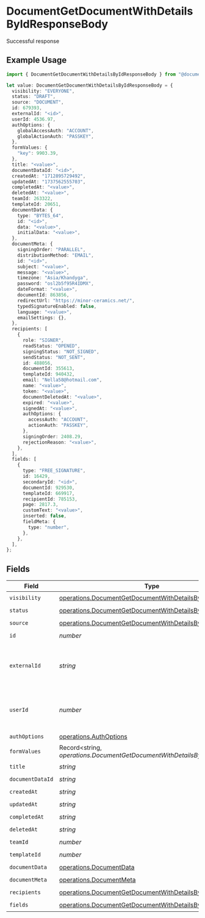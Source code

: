 # DocumentGetDocumentWithDetailsByIdResponseBody

Successful response

## Example Usage

```typescript
import { DocumentGetDocumentWithDetailsByIdResponseBody } from "@documenso/sdk-typescript/models/operations";

let value: DocumentGetDocumentWithDetailsByIdResponseBody = {
  visibility: "EVERYONE",
  status: "DRAFT",
  source: "DOCUMENT",
  id: 679393,
  externalId: "<id>",
  userId: 4536.97,
  authOptions: {
    globalAccessAuth: "ACCOUNT",
    globalActionAuth: "PASSKEY",
  },
  formValues: {
    "key": 9903.39,
  },
  title: "<value>",
  documentDataId: "<id>",
  createdAt: "1712895729492",
  updatedAt: "1737562555703",
  completedAt: "<value>",
  deletedAt: "<value>",
  teamId: 263322,
  templateId: 20651,
  documentData: {
    type: "BYTES_64",
    id: "<id>",
    data: "<value>",
    initialData: "<value>",
  },
  documentMeta: {
    signingOrder: "PARALLEL",
    distributionMethod: "EMAIL",
    id: "<id>",
    subject: "<value>",
    message: "<value>",
    timezone: "Asia/Khandyga",
    password: "osl2b5f95R4IDMX",
    dateFormat: "<value>",
    documentId: 863856,
    redirectUrl: "https://minor-ceramics.net/",
    typedSignatureEnabled: false,
    language: "<value>",
    emailSettings: {},
  },
  recipients: [
    {
      role: "SIGNER",
      readStatus: "OPENED",
      signingStatus: "NOT_SIGNED",
      sendStatus: "NOT_SENT",
      id: 488056,
      documentId: 355613,
      templateId: 940432,
      email: "Nella58@hotmail.com",
      name: "<value>",
      token: "<value>",
      documentDeletedAt: "<value>",
      expired: "<value>",
      signedAt: "<value>",
      authOptions: {
        accessAuth: "ACCOUNT",
        actionAuth: "PASSKEY",
      },
      signingOrder: 2408.29,
      rejectionReason: "<value>",
    },
  ],
  fields: [
    {
      type: "FREE_SIGNATURE",
      id: 16429,
      secondaryId: "<id>",
      documentId: 929530,
      templateId: 669917,
      recipientId: 785153,
      page: 2817.3,
      customText: "<value>",
      inserted: false,
      fieldMeta: {
        type: "number",
      },
    },
  ],
};
```

## Fields

| Field                                                                                                                                | Type                                                                                                                                 | Required                                                                                                                             | Description                                                                                                                          |
| ------------------------------------------------------------------------------------------------------------------------------------ | ------------------------------------------------------------------------------------------------------------------------------------ | ------------------------------------------------------------------------------------------------------------------------------------ | ------------------------------------------------------------------------------------------------------------------------------------ |
| `visibility`                                                                                                                         | [operations.DocumentGetDocumentWithDetailsByIdVisibility](../../models/operations/documentgetdocumentwithdetailsbyidvisibility.md)   | :heavy_check_mark:                                                                                                                   | N/A                                                                                                                                  |
| `status`                                                                                                                             | [operations.DocumentGetDocumentWithDetailsByIdStatus](../../models/operations/documentgetdocumentwithdetailsbyidstatus.md)           | :heavy_check_mark:                                                                                                                   | N/A                                                                                                                                  |
| `source`                                                                                                                             | [operations.DocumentGetDocumentWithDetailsByIdSource](../../models/operations/documentgetdocumentwithdetailsbyidsource.md)           | :heavy_check_mark:                                                                                                                   | N/A                                                                                                                                  |
| `id`                                                                                                                                 | *number*                                                                                                                             | :heavy_check_mark:                                                                                                                   | N/A                                                                                                                                  |
| `externalId`                                                                                                                         | *string*                                                                                                                             | :heavy_check_mark:                                                                                                                   | A custom external ID you can use to identify the document.                                                                           |
| `userId`                                                                                                                             | *number*                                                                                                                             | :heavy_check_mark:                                                                                                                   | The ID of the user that created this document.                                                                                       |
| `authOptions`                                                                                                                        | [operations.AuthOptions](../../models/operations/authoptions.md)                                                                     | :heavy_check_mark:                                                                                                                   | N/A                                                                                                                                  |
| `formValues`                                                                                                                         | Record<string, *operations.DocumentGetDocumentWithDetailsByIdFormValues*>                                                            | :heavy_check_mark:                                                                                                                   | N/A                                                                                                                                  |
| `title`                                                                                                                              | *string*                                                                                                                             | :heavy_check_mark:                                                                                                                   | N/A                                                                                                                                  |
| `documentDataId`                                                                                                                     | *string*                                                                                                                             | :heavy_check_mark:                                                                                                                   | N/A                                                                                                                                  |
| `createdAt`                                                                                                                          | *string*                                                                                                                             | :heavy_check_mark:                                                                                                                   | N/A                                                                                                                                  |
| `updatedAt`                                                                                                                          | *string*                                                                                                                             | :heavy_check_mark:                                                                                                                   | N/A                                                                                                                                  |
| `completedAt`                                                                                                                        | *string*                                                                                                                             | :heavy_check_mark:                                                                                                                   | N/A                                                                                                                                  |
| `deletedAt`                                                                                                                          | *string*                                                                                                                             | :heavy_check_mark:                                                                                                                   | N/A                                                                                                                                  |
| `teamId`                                                                                                                             | *number*                                                                                                                             | :heavy_check_mark:                                                                                                                   | N/A                                                                                                                                  |
| `templateId`                                                                                                                         | *number*                                                                                                                             | :heavy_check_mark:                                                                                                                   | N/A                                                                                                                                  |
| `documentData`                                                                                                                       | [operations.DocumentData](../../models/operations/documentdata.md)                                                                   | :heavy_check_mark:                                                                                                                   | N/A                                                                                                                                  |
| `documentMeta`                                                                                                                       | [operations.DocumentMeta](../../models/operations/documentmeta.md)                                                                   | :heavy_check_mark:                                                                                                                   | N/A                                                                                                                                  |
| `recipients`                                                                                                                         | [operations.DocumentGetDocumentWithDetailsByIdRecipients](../../models/operations/documentgetdocumentwithdetailsbyidrecipients.md)[] | :heavy_check_mark:                                                                                                                   | N/A                                                                                                                                  |
| `fields`                                                                                                                             | [operations.DocumentGetDocumentWithDetailsByIdFields](../../models/operations/documentgetdocumentwithdetailsbyidfields.md)[]         | :heavy_check_mark:                                                                                                                   | N/A                                                                                                                                  |